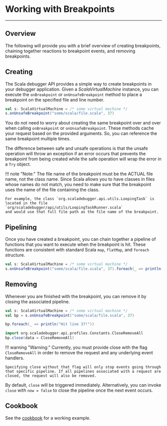 # Working with Breakpoints

---

## Overview

The following will provide you with a brief overview of creating breakpoints,
chaining together reactions to breakpoint events, and removing breakpoints.

## Creating

The Scala debugger API provides a simple way to create breakpoints in your
debugger application. Given a _ScalaVirtualMachine_ instance, you can execute
the `onBreakpoint` or `onUnsafeBreakpoint` method to place a breakpoint on the
specified file and line number.

```scala
val s: ScalaVirtualMachine = /* some virtual machine */
s.onUnsafeBreakpoint("some/scala/file.scala", 37)
```

You do not need to worry about creating the same breakpoint over and over
when calling `onBreakpoint` or `onUnsafeBreakpoint`. These methods cache
your request based on the provided arguments. So, you can reference the
same breakpoint multiple times.

The difference between safe and unsafe operations is that the unsafe operation
will throw an exception if an error occurs that prevents the breakpoint from
being created while the safe operation will wrap the error in a `Try` object.

!!! note "Note:"
    The file name of the breakpoint must be the ACTUAL file name, not the
    class name. Since Scala allows you to have classes in files whose names
    do not match, you need to make sure that the breakpoint uses the name of
    the file containing the class.

    For example, the class `org.scaladebugger.api.utils.LoopingTask` is
    located in the file `org/scaladebugger/api/utils/LoopingTaskRunner.scala`
    and would use that full file path as the file name of the breakpoint.

## Pipelining

Once you have created a breakpoint, you can chain together a pipeline of
functions that you want to execute when the breakpoint is hit. These functions
are consistent with standard Scala `map`, `flatMap`, and `foreach` structure.

```scala
val s: ScalaVirtualMachine = /* some virtual machine */
s.onUnsafeBreakpoint("some/scala/file.scala", 37).foreach(_ => println("Hit line 37!"))
```

## Removing

Whenever you are finished with the breakpoint, you can remove it by closing the
associated pipeline.

```scala
val s: ScalaVirtualMachine = /* some virtual machine */
val bp = s.onUnsafeBreakpoint("some/scala/file.scala", 37)

bp.foreach(_ => println("Hit line 37!"))

import org.scaladebugger.api.profiles.Constants.CloseRemoveAll
bp.close(data = CloseRemoveAll)
```

!!! warning "Warning:"
    Currently, you must provide close with the flag `CloseRemoveAll` in order
    to remove the request and any underlying event handlers.

    Specifying close without that flag will only stop events going through
    that specific pipeline. If all pipelines associated with a request are
    closed, the request will also be removed.

By default, `close` will be triggered immediately. Alternatively, you can
invoke `close` with `now = false` to close the pipeline once the next
event occurs.

## Cookbook

See the [cookbook][cookbook] for a working example.

[cookbook]: /cookbook/creating-a-breakpoint/

